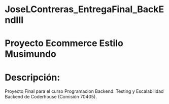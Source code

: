 # JoseLContreras_EntregaFinal_BackEndIII

# Proyecto Ecommerce Estilo Musimundo
# Descripción: 
Proyecto Final para el curso Programacion Backend: Testing y Escalabilidad Backend de Coderhouse (Comisión 70405).
